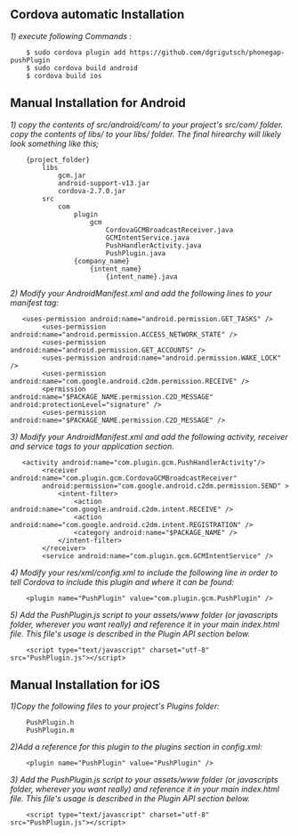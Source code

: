 ## Cordova automatic Installation

_1) execute following Commands :_

		$ sudo cordova plugin add https://github.com/dgrigutsch/phonegap-pushPlugin
		$ sudo cordova build android
		$ cordova build ios


## Manual Installation for Android
_1) copy the contents of src/android/com/ to your project's src/com/ folder. copy the contents of libs/ to your libs/ folder. The final hirearchy will likely look something like this;_


		{project_folder}
		    libs
		        gcm.jar
		        android-support-v13.jar
		        cordova-2.7.0.jar
		    src
		        com
		            plugin
		                gcm
		                    CordovaGCMBroadcastReceiver.java
		                    GCMIntentService.java
		                    PushHandlerActivity.java
		                    PushPlugin.java                     
		            {company_name}
		                {intent_name}
		                    {intent_name}.java                  

_2) Modify your AndroidManifest.xml and add the following lines to your manifest tag:_

	   <uses-permission android:name="android.permission.GET_TASKS" />
	        <uses-permission android:name="android.permission.ACCESS_NETWORK_STATE" />
	        <uses-permission android:name="android.permission.GET_ACCOUNTS" />
	        <uses-permission android:name="android.permission.WAKE_LOCK" />
	        <uses-permission android:name="com.google.android.c2dm.permission.RECEIVE" />
	        <permission android:name="$PACKAGE_NAME.permission.C2D_MESSAGE" android:protectionLevel="signature" />
	        <uses-permission android:name="$PACKAGE_NAME.permission.C2D_MESSAGE" />
	        
_3) Modify your AndroidManifest.xml and add the following activity, receiver and service tags to your application section._

	   <activity android:name="com.plugin.gcm.PushHandlerActivity"/>
	        <receiver android:name="com.plugin.gcm.CordovaGCMBroadcastReceiver" 
	        android:permission="com.google.android.c2dm.permission.SEND" >
	            <intent-filter>
	                <action android:name="com.google.android.c2dm.intent.RECEIVE" />
	                <action android:name="com.google.android.c2dm.intent.REGISTRATION" />
	                <category android:name="$PACKAGE_NAME" />
	            </intent-filter>
	        </receiver>
	        <service android:name="com.plugin.gcm.GCMIntentService" />
	        
_4) Modify your res/xml/config.xml to include the following line in order to tell Cordova to include this plugin and where it can be found:_

		<plugin name="PushPlugin" value="com.plugin.gcm.PushPlugin" />
		
_5) Add the PushPlugin.js script to your assets/www folder (or javascripts folder, wherever you want really) and reference it in your main index.html file. This file's usage is described in the Plugin API section below._

		<script type="text/javascript" charset="utf-8" src="PushPlugin.js"></script>
		
## Manual Installation for iOS

_1)Copy the following files to your project's Plugins folder:_

		PushPlugin.h
		PushPlugin.m
		
_2)Add a reference for this plugin to the plugins section in config.xml:_

		<plugin name="PushPlugin" value="PushPlugin" />

_3) Add the PushPlugin.js script to your assets/www folder (or javascripts folder, wherever you want really) and reference it in your main index.html file. This file's usage is described in the Plugin API section below._

		<script type="text/javascript" charset="utf-8" src="PushPlugin.js"></script>
		

